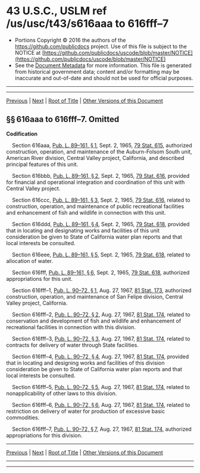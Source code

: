 ---
---

# 43 U.S.C., USLM ref /us/usc/t43/s616aaa to 616fff–7

* Portions Copyright © 2016 the authors of the https://github.com/publicdocs project.
  Use of this file is subject to the NOTICE at [https://github.com/publicdocs/uscode/blob/master/NOTICE](https://github.com/publicdocs/uscode/blob/master/NOTICE)
* See the [Document Metadata](././../../../../..//README.md) for more information.
  This file is generated from historical government data; content and/or formatting may be inaccurate and out-of-date and should not be used for official purposes.

----------
----------

[Previous](./../../../../..//us/usc/t43/ch12/schXLVII/m__us_usc_t43_ch12_schXLVII.md) | [Next](./../../../../..//us/usc/t43/ch12/schXLVIII/m__us_usc_t43_ch12_schXLVIII.md) | [Root of Title](./../../../../../) | [Other Versions of this Document](https://publicdocs.github.io/go/links?ns=uslm&ref=%2Fus%2Fusc%2Ft43%2Fs616aaa+to+616fff%E2%80%937)

## §§ 616aaa to 616fff–7. Omitted

 __Codification__ 

    Section 616aaa, [Pub. L. 89–161, § 1][/us/pl/89/161/s1], Sept. 2, 1965, [79 Stat. 615][/us/stat/79/615], authorized construction, operation, and maintenance of the Auburn-Folsom South unit, American River division, Central Valley project, California, and described principal features of this unit.

    Section 616bbb, [Pub. L. 89–161, § 2][/us/pl/89/161/s2], Sept. 2, 1965, [79 Stat. 616][/us/stat/79/616], provided for financial and operational integration and coordination of this unit with Central Valley project.

    Section 616ccc, [Pub. L. 89–161, § 3][/us/pl/89/161/s3], Sept. 2, 1965, [79 Stat. 616][/us/stat/79/616], related to construction, operation, and maintenance of public recreational facilities and enhancement of fish and wildlife in connection with this unit.

    Section 616ddd, [Pub. L. 89–161, § 4][/us/pl/89/161/s4], Sept. 2, 1965, [79 Stat. 618][/us/stat/79/618], provided that in locating and designating works and facilities of this unit consideration be given to State of California water plan reports and that local interests be consulted.

    Section 616eee, [Pub. L. 89–161, § 5][/us/pl/89/161/s5], Sept. 2, 1965, [79 Stat. 618][/us/stat/79/618], related to allocation of water.

    Section 616fff, [Pub. L. 89–161, § 6][/us/pl/89/161/s6], Sept. 2, 1965, [79 Stat. 618][/us/stat/79/618], authorized appropriations for this unit.

    Section 616fff–1, [Pub. L. 90–72, § 1][/us/pl/90/72/s1], Aug. 27, 1967, [81 Stat. 173][/us/stat/81/173], authorized construction, operation, and maintenance of San Felipe division, Central Valley project, California.

    Section 616fff–2, [Pub. L. 90–72, § 2][/us/pl/90/72/s2], Aug. 27, 1967, [81 Stat. 174][/us/stat/81/174], related to conservation and development of fish and wildlife and enhancement of recreational facilities in connection with this division.

    Section 616fff–3, [Pub. L. 90–72, § 3][/us/pl/90/72/s3], Aug. 27, 1967, [81 Stat. 174][/us/stat/81/174], related to contracts for delivery of water through State facilities.

    Section 616fff–4, [Pub. L. 90–72, § 4][/us/pl/90/72/s4], Aug. 27, 1967, [81 Stat. 174][/us/stat/81/174], provided that in locating and designing works and facilities of this division consideration be given to State of California water plan reports and that local interests be consulted.

    Section 616fff–5, [Pub. L. 90–72, § 5][/us/pl/90/72/s5], Aug. 27, 1967, [81 Stat. 174][/us/stat/81/174], related to nonapplicability of other laws to this division.

    Section 616fff–6, [Pub. L. 90–72, § 6][/us/pl/90/72/s6], Aug. 27, 1967, [81 Stat. 174][/us/stat/81/174], related to restriction on delivery of water for production of excessive basic commodities.

    Section 616fff–7, [Pub. L. 90–72, § 7][/us/pl/90/72/s7], Aug. 27, 1967, [81 Stat. 174][/us/stat/81/174], authorized appropriations for this division.

----------

[Previous](./../../../../..//us/usc/t43/ch12/schXLVII/m__us_usc_t43_ch12_schXLVII.md) | [Next](./../../../../..//us/usc/t43/ch12/schXLVIII/m__us_usc_t43_ch12_schXLVIII.md) | [Root of Title](./../../../../../) | [Other Versions of this Document](https://publicdocs.github.io/go/links?ns=uslm&ref=%2Fus%2Fusc%2Ft43%2Fs616aaa+to+616fff%E2%80%937)

----------
----------

[/us/pl/89/161/s1]: https://publicdocs.github.io/go/links?ns=uslm&ref=%2Fus%2Fpl%2F89%2F161%2Fs1
[/us/stat/79/615]: https://publicdocs.github.io/go/links?ns=uslm&ref=%2Fus%2Fstat%2F79%2F615
[/us/pl/89/161/s2]: https://publicdocs.github.io/go/links?ns=uslm&ref=%2Fus%2Fpl%2F89%2F161%2Fs2
[/us/stat/79/616]: https://publicdocs.github.io/go/links?ns=uslm&ref=%2Fus%2Fstat%2F79%2F616
[/us/pl/89/161/s3]: https://publicdocs.github.io/go/links?ns=uslm&ref=%2Fus%2Fpl%2F89%2F161%2Fs3
[/us/stat/79/616]: https://publicdocs.github.io/go/links?ns=uslm&ref=%2Fus%2Fstat%2F79%2F616
[/us/pl/89/161/s4]: https://publicdocs.github.io/go/links?ns=uslm&ref=%2Fus%2Fpl%2F89%2F161%2Fs4
[/us/stat/79/618]: https://publicdocs.github.io/go/links?ns=uslm&ref=%2Fus%2Fstat%2F79%2F618
[/us/pl/89/161/s5]: https://publicdocs.github.io/go/links?ns=uslm&ref=%2Fus%2Fpl%2F89%2F161%2Fs5
[/us/stat/79/618]: https://publicdocs.github.io/go/links?ns=uslm&ref=%2Fus%2Fstat%2F79%2F618
[/us/pl/89/161/s6]: https://publicdocs.github.io/go/links?ns=uslm&ref=%2Fus%2Fpl%2F89%2F161%2Fs6
[/us/stat/79/618]: https://publicdocs.github.io/go/links?ns=uslm&ref=%2Fus%2Fstat%2F79%2F618
[/us/pl/90/72/s1]: https://publicdocs.github.io/go/links?ns=uslm&ref=%2Fus%2Fpl%2F90%2F72%2Fs1
[/us/stat/81/173]: https://publicdocs.github.io/go/links?ns=uslm&ref=%2Fus%2Fstat%2F81%2F173
[/us/pl/90/72/s2]: https://publicdocs.github.io/go/links?ns=uslm&ref=%2Fus%2Fpl%2F90%2F72%2Fs2
[/us/stat/81/174]: https://publicdocs.github.io/go/links?ns=uslm&ref=%2Fus%2Fstat%2F81%2F174
[/us/pl/90/72/s3]: https://publicdocs.github.io/go/links?ns=uslm&ref=%2Fus%2Fpl%2F90%2F72%2Fs3
[/us/stat/81/174]: https://publicdocs.github.io/go/links?ns=uslm&ref=%2Fus%2Fstat%2F81%2F174
[/us/pl/90/72/s4]: https://publicdocs.github.io/go/links?ns=uslm&ref=%2Fus%2Fpl%2F90%2F72%2Fs4
[/us/stat/81/174]: https://publicdocs.github.io/go/links?ns=uslm&ref=%2Fus%2Fstat%2F81%2F174
[/us/pl/90/72/s5]: https://publicdocs.github.io/go/links?ns=uslm&ref=%2Fus%2Fpl%2F90%2F72%2Fs5
[/us/stat/81/174]: https://publicdocs.github.io/go/links?ns=uslm&ref=%2Fus%2Fstat%2F81%2F174
[/us/pl/90/72/s6]: https://publicdocs.github.io/go/links?ns=uslm&ref=%2Fus%2Fpl%2F90%2F72%2Fs6
[/us/stat/81/174]: https://publicdocs.github.io/go/links?ns=uslm&ref=%2Fus%2Fstat%2F81%2F174
[/us/pl/90/72/s7]: https://publicdocs.github.io/go/links?ns=uslm&ref=%2Fus%2Fpl%2F90%2F72%2Fs7
[/us/stat/81/174]: https://publicdocs.github.io/go/links?ns=uslm&ref=%2Fus%2Fstat%2F81%2F174


